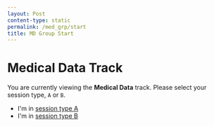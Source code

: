 ```yaml
---
layout: Post
content-type: static
permalink: /med_grp/start
title: MD Group Start
---
```


# Medical Data Track

You are currently viewing the **Medical Data** track. Please select your session type, `A` or `B`.

- I'm in [session type A](/muadocs/med_grp/a/start)
- I'm in [session type B](/muadocs/med_grp/b/start)

